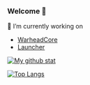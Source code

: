 ### Welcome 👋

🔭 I’m currently working on 
- [WarheadCore](https://github.com/WarheadCore/WarheadCore)
- [Launcher](https://github.com/Viste/launcher)

[![My github stat](https://github-readme-stats.vercel.app/api?username=Viste&count_private=true&include_all_commits=true&show_icons=true&show_icons=true&theme=dark)](https://github.com/Viste)

[![Top Langs](https://github-readme-stats.vercel.app/api/top-langs/?username=Viste&layout=compact&theme=dark)](https://github.com/Viste)

<!--
**Viste/Viste** is a ✨ _special_ ✨ repository because its `README.md` (this file) appears on your GitHub profile.
